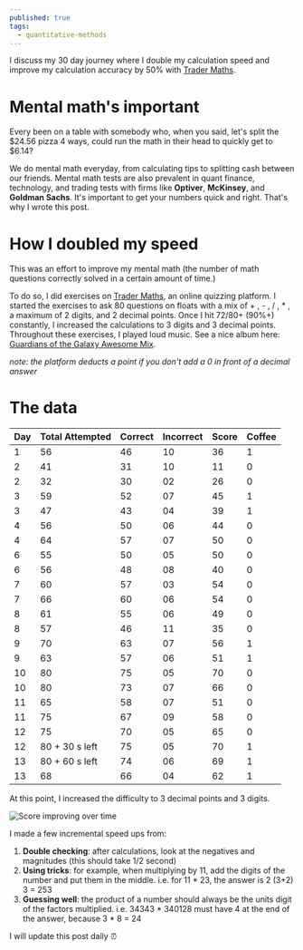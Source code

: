 ```yaml
---
published: true
tags:
  - quantitative-methods
---
```

I discuss my 30 day journey where I double my calculation speed and improve my calculation accuracy by 50% with [Trader Maths](http://tradermaths.com/tradermath/).

# Mental math's important

Every been on a table with somebody who, when you said, let's split the $24.56 pizza 4 ways, could run the math in their head to quickly get to $6.14?

We do mental math everyday, from calculating tips to splitting cash between our friends. Mental math tests are also prevalent in quant finance, technology, and trading tests with firms like **Optiver**, **McKinsey**, and **Goldman Sachs**. It's important to get your numbers quick and right. That's why I wrote this post.

# How I doubled my speed

This was an effort to improve my mental math (the number of math questions correctly solved in a certain amount of time.)

To do so, I did exercises on [Trader Maths](http://tradermaths.com/tradermath/), an online quizzing platform. I started the exercises to ask 80 questions on floats with a mix of + , - , / , * , a maximum of 2 digits, and 2 decimal points. Once I hit 72/80+ (90%+) constantly, I increased the calculations to 3 digits and 3 decimal points. Throughout these exercises, I played loud music. See a nice album here: [Guardians of the Galaxy Awesome Mix](https://www.youtube.com/watch?v=sCT50t-JAMw).

_note: the platform deducts a point if you don't add a 0 in front of a decimal answer_

# The data

| Day | Total Attempted | Correct | Incorrect | Score | Coffee |
|-----|-----------------|---------|-----------|-------|--------|
| 1   | 56              | 46      | 10        | 36    | 1      |
| 2   | 41              | 31      | 10        | 11    | 0      |
| 2   | 32              | 30      | 02        | 26    | 0      |
| 3   | 59              | 52      | 07        | 45    | 1      |
| 3   | 47              | 43      | 04        | 39    | 1      |
| 4   | 56              | 50      | 06        | 44    | 0      |
| 4   | 64              | 57      | 07        | 50    | 0      |
| 6   | 55              | 50      | 05        | 50    | 0      |
| 6   | 56              | 48      | 08        | 40    | 0      |
| 7   | 60              | 57      | 03        | 54    | 0      |
| 7   | 66              | 60      | 06        | 54    | 0      |
| 8   | 61              | 55      | 06        | 49    | 0      |
| 8   | 57              | 46      | 11        | 35    | 0      |
| 9   | 70              | 63      | 07        | 56    | 1      |
| 9   | 63              | 57      | 06        | 51    | 1      |
| 10  | 80              | 75      | 05        | 70    | 0      |
| 10  | 80              | 73      | 07        | 66    | 0      |
| 11  | 65              | 58      | 07        | 51    | 0      |
| 11  | 75              | 67      | 09        | 58    | 0      |
| 12  | 75              | 70      | 05        | 65    | 0      |
| 12  | 80 + 30 s left  | 75      | 05        | 70    | 1      |
| 13  | 80 + 60 s left  | 74      | 06        | 69    | 1      |
| 13  | 68              | 66      | 04        | 62    | 1      |

At this point, I increased the difficulty to 3 decimal points and 3 digits.

![Score improving over time](https://i.imgur.com/04ppYkD.png)


I made a few incremental speed ups from:

1. **Double checking**: after calculations, look at the negatives and magnitudes (this should take 1/2 second)
2. **Using tricks**: for example, when multiplying by 11, add the digits of the number and put them in the middle. i.e. for 11 * 23, the answer is 2 (3+2) 3 = 253
3. **Guessing well**: the product of a number should always be the units digit of the factors multiplied.
	i.e. 34343 * 340128 must have 4 at the end of the answer, because 3 * 8 = 24
    
    
I will update this post daily :alarm_clock:
